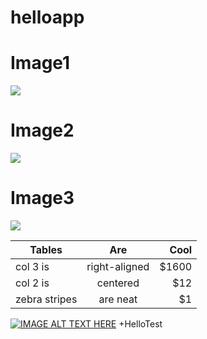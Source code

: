 # helloapp
# Image1
![](http://www.w3schools.com/css/paris.jpg)
# Image2
![](http://www.w3schools.com/css/rock600x400.jpg)
# Image3
![](https://i.ytimg.com/vi/7SlILk2WMTI/maxresdefault.jpg)

| Tables        | Are           | Cool  |
| ------------- |:-------------:| -----:|
| col 3 is      | right-aligned | $1600 |
| col 2 is      | centered      |   $12 |
| zebra stripes | are neat      |    $1 |

[![IMAGE ALT TEXT HERE](https://i.ytimg.com/vi/7SlILk2WMTI/maxresdefault.jpg)](https://www.youtube.com/watch?v=C8jyd_pm-7k)
+HelloTest

